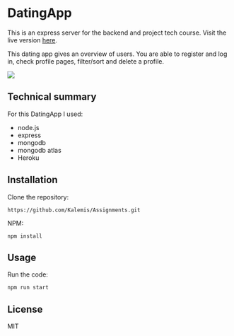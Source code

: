 # DatingApp
This is an express server for the backend and project tech course. Visit the live version [here](https://calm-wave-52017.herokuapp.com/).

This dating app gives an overview of users. You are able to register and log in, check profile pages, filter/sort and delete a profile. 

![](https://github.com/Kalemis/Assignments/blob/master/artboards/Profile%20%E2%80%93%20with%20talking%20history.jpg?raw=true)

## Technical summary
For this DatingApp I used: 
- node.js
- express
- mongodb
- mongodb atlas
- Heroku

## Installation 
Clone the repository: 
```
https://github.com/Kalemis/Assignments.git
```

NPM: 
```
npm install
```

## Usage
Run the code: 
```
npm run start
```

## License
MIT
